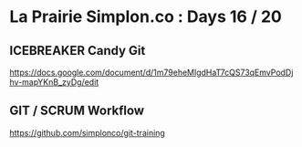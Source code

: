 # La Prairie Simplon.co : Days 16 / 20

## ICEBREAKER Candy Git

https://docs.google.com/document/d/1m79eheMlgdHaT7cQS73qEmvPodDjhv-mapYKnB_zyDg/edit

## GIT / SCRUM Workflow

https://github.com/simplonco/git-training
